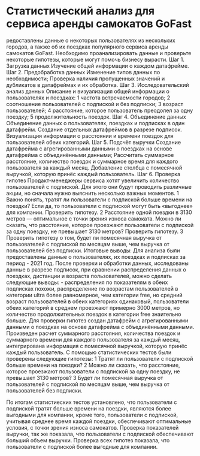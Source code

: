 # Статистический анализ для сервиса аренды самокатов GoFast
редоставлены данные о некоторых пользователях из нескольких городов, а также об их поездках популярного сервиса аренды самокатов GoFast. Необходимо проанализировать данные и проверьте некоторые гипотезы, которые могут помочь бизнесу вырасти.
Шаг 1. Загрузка данных
Изучение общей информации о каждом датафрейме.
Шаг 2. Предобработка данных
Изменение типов данных по необходимости;
Проверка наличия пропущенных значений и дубликатов в датафреймах и их обработка.
Шаг 3. Исследовательский анализ данных
Описание и визуализация общей информации о пользователях и поездках:
1 частота встречаемости городов;
2 соотношение пользователей с подпиской и без подписки;
3 возраст пользователей;
4 расстояние, которое пользователь преодолел за одну поездку;
5 продолжительность поездок.
Шаг 4. Объединение данных
Объединение данных о пользователях, поездках и подписках в один датафрейм. Создание отдельных датафреймов в разрезе подписок.
Визуализация информации о расстоянии и времени поездок для пользователей обеих категорий.
Шаг 5. Подсчёт выручки
Создание датафрейма с агрегированными данными о поездках на основе датафрейма с объединёнными данными;
Рассчитать суммарное расстояние, количество поездок и суммарное время для каждого пользователя за каждый месяц.
Добавление столбца с помесячной выручкой, которую принёс каждый пользователь. 
Шаг 6. Проверка гипотез
Продакт-менеджеры сервиса хотят увеличить количество пользователей с подпиской. Для этого они будут проводить различные акции, но сначала нужно выяснить несколько важных моментов.
1 Важно понять, тратят ли пользователи с подпиской больше времени на поездки? Если да, то пользователи с подпиской могут быть «выгоднее» для компании. Проверить гипотезу. 
2 Расстояние одной поездки в 3130 метров — оптимальное с точки зрения износа самоката. Можно ли сказать, что расстояние, которое проезжают пользователи с подпиской за одну поездку, не превышает 3130 метров? Проверить гипотезу.
3 Проверить гипотезу о том, будет ли помесячная выручка от пользователей с подпиской по месяцам выше, чем выручка от пользователей без подписки. 
Итоговые выводы:
Для анализа были предоставлены данные о пользователях, их поездках и подписках за период - 2021 год. После проверки и обработки данных, исследованы данные в разрезе подписок, при сравнении распределения данных о поездках, дистанции и возраста пользователей, можно сделать следующие выводы: - распределения по показателям в обеих подписках похожи, распределение по возрастам пользователей в категории ultra более равномерное, чем категории free, но средний возраст пользователей в обеих категориях одинаковый, пользователи обеих категорий в среднем проезжают примерно 3000 метров, но количество продолжительных поездок в категории free знаительно больше. 
    Для проверки гипотез создан датафрейм с агрегированными данными о поездках на основе датафрейма с объединёнными данными. Произведен расчет суммарного расстояния, количества поездок и суммарного времени для каждого пользователя за каждый месяц, интегрирована информация с помесячной выручкой, которую принёс каждый пользователь.
    С помощью статистических тестов были проверены следующие гипотезы:
1 Тратят ли пользователи с подпиской больше времени на поездки? 
2 Можно ли сказать, что расстояние, которое проезжают пользователи с подпиской за одну поездку, не превышает 3130 метров?
3 Будет ли помесячная выручка от пользователей с подпиской по месяцам выше, чем выручка от пользователей без подписки. 
 
По итогам статистиеских тестов установлено, что пользователи с подпиской тратят больше времени на поездки, являются более выгодными для компании, кроме того, пользователи с подпиской, учитывая среднее время каждой поездки, обеспечивают оптимальные условия, с точки зрения износа самокатов. Проверка показателей выручки, так же показала, что пользователи с подпиской обеспечивают больший объем выручки. Проверка всех гипотез показала, что пользователи с подпиской более выгодные для компании. 

